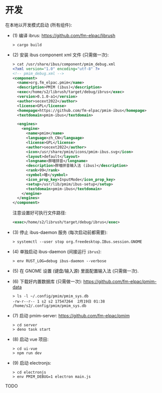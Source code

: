 # 开发

在本地以开发模式启动 (所有组件):

- (1) 编译 ibrus: <https://github.com/fm-elpac/librush>

  ```
  > cargo build
  ```

- (2) 安装 ibus component xml 文件 (只需做一次):

  ```xml
  > cat /usr/share/ibus/component/pmim_debug.xml 
  <?xml version="1.0" encoding="utf-8" ?>
  <!-- pmim_debug.xml -->
  <component>
    <name>org.fm_elpac.pmim</name>
    <description>PMIM (ibus)</description>
    <exec>/home/s2/librush/target/debug/ibrus</exec>
    <version>0.1.0-a1</version>
    <author>secext2022</author>
    <license>GPL</license>
    <homepage>https://github.com/fm-elpac/pmim-ibus</homepage>
    <textdomain>pmim-ibus</textdomain>

    <engines>
      <engine>
        <name>pmim</name>
        <language>zh_CN</language>
        <license>GPL</license>
        <author>secext2022</author>
        <icon>/usr/share/pmim/icons/pmim-ibus.svg</icon>
        <layout>default</layout>
        <longname>胖喵拼音</longname>
        <description>胖喵拼音输入法 (ibus)</description>
        <rank>99</rank>
        <symbol>喵</symbol>
        <icon_prop_key>InputMode</icon_prop_key>
        <setup>/usr/lib/pmim/ibus-setup</setup>
        <textdomain>pmim-ibus</textdomain>
      </engine>
    </engines>
  </component>
  ```

  注意设置好可执行文件路径:

  ```xml
  <exec>/home/s2/librush/target/debug/ibrus</exec>
  ```

- (3) 停止 ibus-daemon 服务 (每次启动前都需要):

  ```
  > systemctl --user stop org.freedesktop.IBus.session.GNOME
  ```

- (4) 单独启动 ibus-daemon (间接运行 `ibrus`):

  ```
  > env RUST_LOG=debug ibus-daemon --verbose
  ```

- (5) 在 GNOME 设置 (键盘/输入源) 里面配置输入法 (只需做一次).

- (6) 下载好内置数据库 (只需做一次): <https://github.com/fm-elpac/pmim-data>

  ```
  > ls -l ~/.config/pmim/pmim_sys.db
  -rw-r--r-- 1 s2 s2 17547264  2月19日 01:38 /home/s2/.config/pmim/pmim_sys.db
  ```

- (7) 启动 pmim-server: <https://github.com/fm-elpac/pmim>

  ```
  > cd server
  > deno task start
  ```

- (8) 启动 vue 项目:

  ```
  > cd ui-vue
  > npm run dev
  ```

- (9) 启动 electronjs:

  ```
  > cd electronjs
  > env PMIM_DEBUG=1 electron main.js
  ```

TODO
